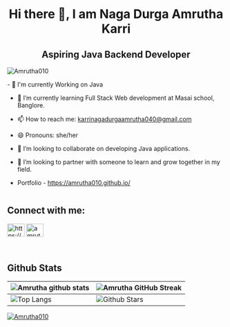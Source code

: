 <h1 text align=center>Hi there 👋, I am Naga Durga Amrutha Karri</h1>
 <h2 text align=center>Aspiring Java Backend Developer</h2>
 <p align="left"> <img src="https://komarev.com/ghpvc/?username=Amrutha010&label=Profile%20views&color=0e75b6&style=flat" alt="Amrutha010" /> </p>
- 🔭 I'm currently Working on Java

- 🌱 I’m currently learning Full Stack Web development at Masai school, Banglore.

- 📫 How to reach me: karrinagadurgaamrutha040@gmail.com

- 😄 Pronouns: she/her

- 👯 I’m looking to collaborate on developing Java applications.

- 🤝 I’m looking to partner with someone to learn and grow together in my field.
-  Portfolio - https://amrutha010.github.io/

<!-- <p align="left"> <img src="https://komarev.com/ghpvc/?username=Amrutha010&label=Profile%20views&color=0e75b6&style=flat" alt="sourav12061999" /> </p> -->

<p align="left"> <a href="https://twitter.com/" target="blank"><img src="https://img.shields.io/twitter/follow/?logo=twitter&style=for-the-badge" alt="" /></a> </p>

<h2 align="left">Connect with me:</h2>
<p align="left">
<a href="https://www.linkedin.com/in/karri-naga-durga-amrutha-ab20a41aa/" target="blank"><img align="center" src="https://raw.githubusercontent.com/rahuldkjain/github-profile-readme-generator/master/src/images/icons/Social/linked-in-alt.svg" alt="https://www.linkedin.com/in/karri-naga-durga-amrutha-ab20a41aa/" height="30" width="40" /></a>
<a href="https://leetcode.com/karrinagadurgaamrutha040/" target="blank"><img align="center" src="https://raw.githubusercontent.com/rahuldkjain/github-profile-readme-generator/master/src/images/icons/Social/leet-code.svg" alt="amrutha_leeetcode" height="30" width="40" /></a>
</p>
<br>
<h2>Github Stats</h2>
<!-- [![Amrutha's Activity Graph](https://activity-graph.herokuapp.com/graph?username=Amrutha010&theme=tokyonight)](https://git.io/praveenscience) -->



| ![Amrutha  github stats](https://github-readme-stats.vercel.app/api?username=Amrutha010&show_icons=true&theme=tokyonight) | ![Amrutha GitHub Streak](https://github-readme-streak-stats.herokuapp.com/?user=Amrutha010&theme=tokyonight) |
| --- | --- |
| ![Top Langs](https://github-readme-stats.vercel.app/api/top-langs/?username=Amrutha010&theme=tokyonight) | ![Github Stars](https://github-readme-stats.vercel.app/api?username=Amrutha010&show_icons=true&locale=en&count_private=true&hide_rank=true&custom_title=My%20GitHub%20Stats&disable_animations=true&theme=tokyonight) |

<p align="left"> <a href="https://github.com/ryo-ma/github-profile-trophy"><img src="https://github-profile-trophy.vercel.app/?username=Amrutha010" alt="Amrutha010" /></a> </p> 
